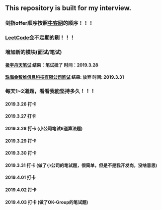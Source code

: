 ## This repository is built for my interview.
### 剑指offer顺序按照[牛客网](https://www.nowcoder.com/ta/coding-interviews)的顺序！！！
### [LeetCode](https://leetcode-cn.com/problemset/all/)会不定期的刷！！！
### 增加新的模块(面试/笔试)
#### [极宇舟天笔试](https://github.com/lxh1997zj/-offer_and_LeetCode/tree/master/%E9%9D%A2%E8%AF%95%E7%AC%94%E8%AF%95/%E6%9E%81%E5%AE%87%E8%88%9F%E5%A4%A9(2019.3.28)) 结果：笔试挂了 时间：2019.3.28
#### [珠海金智维信息科技有限公司笔试](https://github.com/lxh1997zj/-offer_and_LeetCode/tree/master/%E9%9D%A2%E8%AF%95%E7%AC%94%E8%AF%95/%E7%8F%A0%E6%B5%B7%E9%87%91%E6%99%BA%E7%BB%B4(2019.3.31)) 结果: 放弃  时间: 2019.3.31 
### 每天1~2道题，看看我能坚持多久！！！
#### 2019.3.26 打卡
#### 2019.3.27 打卡
#### 2019.3.28 打卡 (小公司笔试6道算法题)
#### 2019.3.29 打卡
#### 2019.3.30 打卡
#### 2019.3.31 打卡 (做了小公司的笔试题，很简单，但是不是我开发岗，没啥意思)
#### 2019.4.01 打卡
#### 2019.4.02 打卡
#### 2019.4.03 打卡 (做了OK-Group的笔试题)
